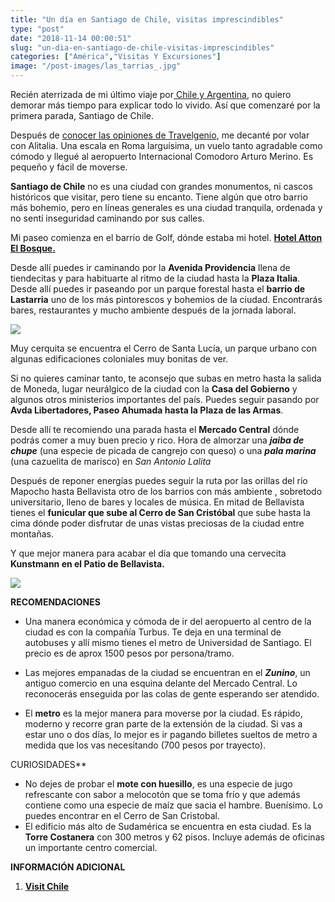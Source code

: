 ```yaml
---
title: "Un día en Santiago de Chile, visitas imprescindibles"
type: "post"
date: "2018-11-14 00:00:51"
slug: "un-dia-en-santiago-de-chile-visitas-imprescindibles"
categories: ["América","Visitas Y Excursiones"]
image: "/post-images/las_tarrias_.jpg"
---
```


Recién aterrizada de mi último viaje por[ Chile y Argentina](http://www.missviajes.com/cruzando-los-andes-de-atacama-a-salta/), no quiero demorar más tiempo para explicar todo lo vivido. Así que comenzaré por la primera parada, Santiago de Chile.

Después de [conocer las opiniones de Travelgenio](http://es.travelgenio.com/pages/opiniones/), me decanté por volar con Alitalia. Una escala en Roma larguísima, un vuelo tanto agradable como cómodo y llegué al aeropuerto Internacional Comodoro Arturo Merino. Es pequeño y fácil de moverse.



**Santiago de Chile** no es una ciudad con grandes monumentos, ni cascos históricos que visitar, pero tiene su encanto. Tiene algún que otro barrio más bohemio, pero en líneas generales es una ciudad tranquila, ordenada y no sentí inseguridad caminando por sus calles.



Mi paseo comienza en el barrio de Golf, dónde estaba mi hotel. **[Hotel Atton El Bosque.](https://www.booking.com/hotel/cl/atton-el-bosque.en.html?aid=1294466&no_rooms=1&group_adults=1)**

Desde allí puedes ir caminando por la **Avenida Providencia** llena de tiendecitas y para habituarte al ritmo de la ciudad hasta la **Plaza Italia**. Desde allí puedes ir paseando por un parque forestal hasta el **barrio de Lastarria** uno de los más pintorescos y bohemios de la ciudad. Encontrarás bares, restaurantes y mucho ambiente después de la jornada laboral.



![](/post-images/las_tarrias_.jpg)



Muy cerquita se encuentra el Cerro de Santa Lucía, un parque urbano con algunas edificaciones coloniales muy bonitas de ver.

Si no quieres caminar tanto, te aconsejo que subas en metro hasta la salida de Moneda, lugar neurálgico de la ciudad con la **Casa del Gobierno** y algunos otros ministerios importantes del país. Puedes seguir pasando por **Avda Libertadores, Paseo Ahumada hasta la Plaza de las Armas**.

Desde allí te recomiendo una parada hasta el **Mercado Central** dónde podrás comer a muy buen precio y rico. Hora de almorzar una ***jaiba de chupe*** (una especie de picada de cangrejo con queso) o una ***pala marina*** (una cazuelita de marisco) en *San Antonio Lalita*

Después de reponer energías puedes seguir la ruta por las orillas del río Mapocho hasta Bellavista otro de los barrios con más ambiente , sobretodo universitario, lleno de bares y locales de música. En mitad de Bellavista tienes el **funicular que sube al Cerro de San Cristóbal** que sube hasta la cima dónde poder disfrutar de unas vistas preciosas de la ciudad entre montañas.

Y que mejor manera para acabar el día que tomando una cervecita **Kunstmann en el Patio de Bellavista.**

 

![](/post-images/pubs-bellavista-santiago-chile.jpg)



**RECOMENDACIONES**

- Una manera económica y cómoda de ir del aeropuerto al centro de la ciudad es con la compañía Turbus. Te deja en una terminal de autobuses y allí mismo tienes el metro de Universidad de Santiago. El precio es de aprox 1500 pesos por persona/tramo.
- Las mejores empanadas de la ciudad se encuentran en el ***Zunino***, un antiguo comercio en una esquina delante del Mercado Central. Lo reconocerás enseguida por las colas de gente esperando ser atendido.



- El **metro** es la mejor manera para moverse por la ciudad. Es rápido, moderno y recorre gran parte de la extensión de la ciudad. Si vas a estar uno o dos días, lo mejor es ir pagando billetes sueltos de metro a medida que los vas necesitando (700 pesos por trayecto).



 CURIOSIDADES**

- No dejes de probar el **mote con huesillo**, es una especie de jugo refrescante con sabor a melocotón que se toma frío y que además contiene como una especie de maíz que sacia el hambre. Buenísimo. Lo puedes encontrar en el Cerro de San Cristobal.
- El edificio más alto de Sudamérica se encuentra en esta ciudad. Es la **Torre Costanera** con 300 metros y 62 pisos. Incluye además de oficinas un importante centro comercial.





**INFORMACIÓN ADICIONAL** 

1. **[Visit Chile](https://www.visitchile.com/es/guias-turisticas/santiago-y-alrededores/)**